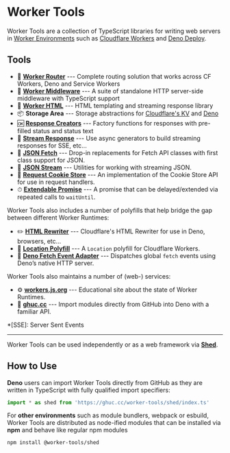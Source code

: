 # Worker Tools

Worker Tools are a collection of TypeScript libraries for writing web servers in [Worker Environments][wkrs] such as [Cloudflare Workers][cfws] and [Deno Deploy][dndp]. 

## Tools
- 🧭 [__Worker Router__][router] --- Complete routing solution that works across CF Workers, Deno and Service Workers
- 🔋 [__Worker Middleware__][middleware] --- A suite of standalone HTTP server-side middleware with TypeScript support
- 📄 [__Worker HTML__][html] --- HTML templating and streaming response library
- 📦 __Storage Area__ --- Storage abstractions for [Cloudflare's KV][cloudflare-kv-storage] and [Deno][deno-kv-storage]
- 🆗 [__Response Creators__][response-creators] --- Factory functions for responses with pre-filled status and status text
- 🎏 [__Stream Response__][stream-response] --- Use async generators to build streaming responses for SSE, etc...
- 🥏 [__JSON Fetch__][json-fetch] --- Drop-in replacements for Fetch API classes with first class support for JSON.
- 🦑 [__JSON Stream__][json-stream] --- Utilities for working with streaming JSON.
- 🍪 [__Request Cookie Store__][request-cookie-store] --- An implementation of the Cookie Store API for use in request handlers.
- ⏱ [__Extendable Promise__][extendable-promise] --- A promise that can be delayed/extended via repeated calls to `waitUntil`.
<!-- - 🍪 [__Signed Cookie Store__][signed-cookie-store] --- An implementation of the Cookie Store API for use in request handlers. -->
<!-- - 🍪 [__Encrypted Cookie Store__][encrypted-cookie-store] --- An implementation of the Cookie Store API for use in request handlers. -->
<!-- - ⏱ [__Resolvable Promise__][resolvable-promise] --- A promise that is resolvable or rejectable after it was created. -->

Worker Tools also includes a number of polyfills that help bridge the gap between different Worker Runtimes:
- ✏️ [__HTML Rewriter__](./html-rewriter) --- Cloudflare's HTML Rewriter for use in Deno, browsers, etc...
- 📍 [__Location Polyfill__](./location-polyfill) --- A `Location` polyfill for Cloudflare Workers.
- 🦕 [__Deno Fetch Event Adapter__](./deno-fetch-event-adapter) --- Dispatches global `fetch` events using Deno’s native HTTP server.

Worker Tools also maintains a number of (web-) services:
- ⚙️ [__workers.js.org__][wkrs] --- Educational site about the state of Worker Runtimes.
- 🦕 [__ghuc.cc__][ghuc] --- Import modules directly from GitHub into Deno with a familiar API. 
<!-- - 🗞 [__worker-news.deno.dev__][news] --- A drop-in replacement for Hacker News, built entirely with Worker Tools. -->

[router]: https://github.com/worker-tools/router
[middleware]: https://github.com/worker-tools/middleware
[html]: https://github.com/worker-tools/html
[cloudflare-kv-storage]: https://github.com/worker-tools/cloudflare-kv-storage
[deno-kv-storage]: https://github.com/worker-tools/deno-kv-storage
[response-creators]: https://github.com/worker-tools/response-creators
[stream-response]: https://github.com/worker-tools/stream-response
[json-fetch]: https://github.com/worker-tools/json-fetch
[json-stream]: https://github.com/worker-tools/json-stream
[request-cookie-store]: https://github.com/worker-tools/request-cookie-store
[extendable-promise]: https://github.com/worker-tools/extendable-promise
[html-rewriter]: https://github.com/worker-tools/html-rewriter
[location-polyfill]: https://github.com/worker-tools/location-polyfill
[deno-fetch-event-adapter]: https://github.com/worker-tools/deno-fetch-event-adapter
[signed-cookie-store]: https://github.com/worker-tools/signed-cookie-store
[encrypted-cookie-store]: https://github.com/worker-tools/encrypted-cookie-store
[resolvable-promise]: https://github.com/worker-tools/resolvable-promise

*[SSE]: Server Sent Events

[wkrs]: https://workers.js.org
[cfws]: https://workers.cloudflare.com
[dndp]: https://deno.com
[ghuc]: https://ghuc.cc
[news]: https://worker-news.deno.dev

***

Worker Tools can be used independently or as a web framework via [__Shed__](https://github.com/worker-tools/shed). 

## How to Use
__Deno__ users can import Worker Tools directly from GitHub as they are written in TypeScript with fully qualified import specifiers:

```js
import * as shed from 'https://ghuc.cc/worker-tools/shed/index.ts'
```

For __other environments__ such as module bundlers, webpack or esbuild, Worker Tools are distributed as node-ified modules that can be installed via __npm__ and behave like regular npm modules

```sh
npm install @worker-tools/shed
```
